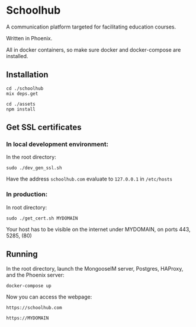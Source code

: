 # Schoolhub

A communication platform targeted for facilitating education courses.

Written in Phoenix.

All in docker containers, so make sure docker and docker-compose are installed.

## Installation

```
cd ./schoolhub
mix deps.get

cd ./assets
npm install
```

## Get SSL certificates

### In local development environment:

In the root directory:

```
sudo ./dev_gen_ssl.sh
```

Have the address `schoolhub.com` evaluate to `127.0.0.1` in `/etc/hosts`

### In production:

In root directory:

```
sudo ./get_cert.sh MYDOMAIN
```

Your host has to be visible on the internet under MYDOMAIN, on ports 443, 5285, (80)

## Running

In the root directory, launch the MongooseIM server, Postgres, HAProxy, and the Phoenix server:

```
docker-compose up
```

Now you can access the webpage:

```
https://schoolhub.com

https://MYDOMAIN
```
